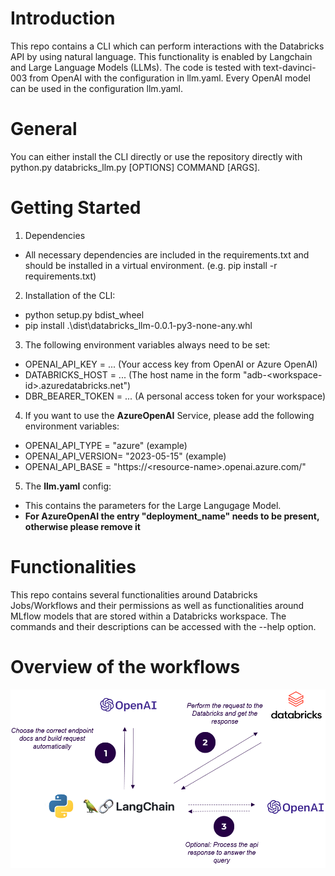 # Introduction 
This repo contains a CLI which can perform interactions with the Databricks API by using natural language.
This functionality is enabled by Langchain and Large Language Models (LLMs).
The code is tested with text-davinci-003 from OpenAI with the configuration in llm.yaml. Every OpenAI model can be used in the configuration llm.yaml.

# General
You can either install the CLI directly or use the repository directly with python.py databricks_llm.py \[OPTIONS\] COMMAND \[ARGS\].

# Getting Started
1. Dependencies
* All necessary dependencies are included in the requirements.txt and should be installed in a virtual environment. (e.g. pip install -r requirements.txt)
2. Installation of the CLI:
* python setup.py bdist_wheel
* pip install .\dist\databricks_llm-0.0.1-py3-none-any.whl
3. The following environment variables always need to be set:
* OPENAI_API_KEY = ... (Your access key from OpenAI or Azure OpenAI)
* DATABRICKS_HOST = ... (The host name in the form "adb-\<workspace-id\>.azuredatabricks.net")
* DBR_BEARER_TOKEN = ... (A personal access token for your workspace)
4. If you want to use the **AzureOpenAI** Service, please add the following environment variables:
* OPENAI_API_TYPE = "azure" (example)
* OPENAI_API_VERSION= "2023-05-15" (example)
* OPENAI_API_BASE = "https://\<resource-name\>.openai.azure.com/"
5. The **llm.yaml** config:
* This contains the parameters for the Large Langugage Model.
* **For AzureOpenAI the entry "deployment_name" needs to be present, otherwise please remove it**

# Functionalities
This repo contains several functionalities around Databricks Jobs/Workflows and their permissions as well as functionalities around MLflow models that are stored within a Databricks workspace. The commands and their descriptions can be accessed with the --help option.

# Overview of the workflows
![api_chatter](./assets/API_Chatter_Overview.png)